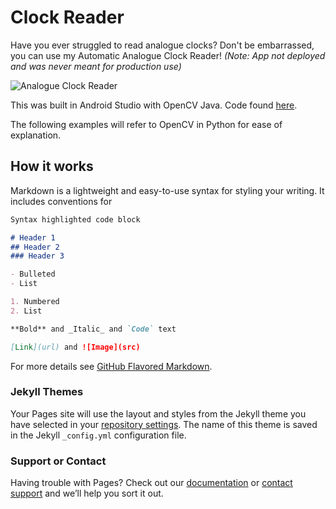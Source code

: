# Clock Reader

Have you ever struggled to read analogue clocks? Don't be embarrassed, you can use my Automatic Analogue Clock Reader! *(Note: App not deployed and was never meant for production use)*

![Analogue Clock Reader](/clock_example.gif)

This was built in Android Studio with OpenCV Java. Code found [here](github.com/wongkj12/clock-reader).

The following examples will refer to OpenCV in Python for ease of explanation.


## How it works

Markdown is a lightweight and easy-to-use syntax for styling your writing. It includes conventions for

```markdown
Syntax highlighted code block

# Header 1
## Header 2
### Header 3

- Bulleted
- List

1. Numbered
2. List

**Bold** and _Italic_ and `Code` text

[Link](url) and ![Image](src)
```

For more details see [GitHub Flavored Markdown](https://guides.github.com/features/mastering-markdown/).

### Jekyll Themes

Your Pages site will use the layout and styles from the Jekyll theme you have selected in your [repository settings](https://github.com/wongkj12/clock-reader/settings/pages). The name of this theme is saved in the Jekyll `_config.yml` configuration file.

### Support or Contact

Having trouble with Pages? Check out our [documentation](https://docs.github.com/categories/github-pages-basics/) or [contact support](https://support.github.com/contact) and we’ll help you sort it out.
